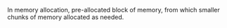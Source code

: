 In memory allocation, pre-allocated block of memory, from which smaller chunks of memory allocated as needed.